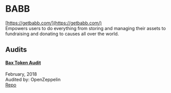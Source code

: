 
# BABB
  
[https://getbabb.com/](https://getbabb.com/)<br>
Empowers users to do everything from storing and managing their assets to fundraising and donating to causes all over the world.


## Audits



#### [Bax Token Audit](https://blog.openzeppelin.com/bax-token-audit-85fe7b186c89/)

February, 2018<br>
Audited by: OpenZeppelin<br>
[Repo](https://github.com/babbplatform/baxtoken/tree/3ba88dd8fb3a97e6668cf2029b38610283e28c17)
      

  



